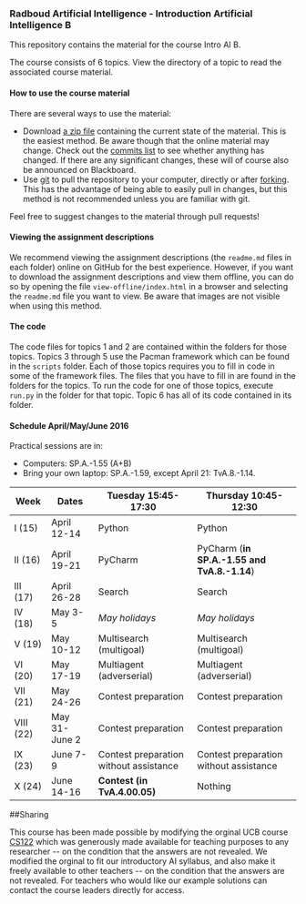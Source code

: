 ### Radboud Artificial Intelligence - Introduction Artificial Intelligence B

This repository contains the material for the course Intro AI B.

The course consists of 6 topics. View the directory of a topic to read the associated course material.

#### How to use the course material

There are several ways to use the material:

- Download [a zip file](https://github.com/MareinK/ru-ai-pacman/archive/master.zip) containing the current state of the material. This is the easiest method. Be aware though that the online material may change. Check out the [commits list](https://github.com/MareinK/ru-ai-pacman/commits/master) to see whether anything has changed. If there are any significant changes, these will of course also be announced on Blackboard.
- Use [git](https://git-scm.com/) to pull the repository to your computer, directly or after [forking](https://help.github.com/articles/fork-a-repo/). This has the advantage of being able to easily pull in changes, but this method is not recommended unless you are familiar with git.

Feel free to suggest changes to the material through pull requests!

#### Viewing the assignment descriptions

We recommend viewing the assignment descriptions (the ```readme.md``` files in each folder) online on GitHub for the best experience. However, if you want to download the assignment descriptions and view them offline, you can do so by opening the file ```view-offline/index.html``` in a browser and selecting the ```readme.md``` file you want to view. Be aware that images are not visible when using this method.

#### The code

The code files for topics 1 and 2 are contained within the folders for those topics. Topics 3
through 5 use the Pacman framework which can be found in the `scripts` folder. Each of those topics
requires you to fill in code in some of the framework files. The files that you have to fill in are
found in the folders for the topics. To run the code for one of those topics, execute `run.py` in
the folder for that topic. Topic 6 has all of its code contained in its folder.

#### Schedule April/May/June 2016

Practical sessions are in:

- Computers: SP.A.-1.55 (A+B)
- Bring your own laptop: SP.A.-1.59, except April 21: TvA.8.-1.14.

| Week      | Dates         | Tuesday 15:45-17:30                    | Thursday 10:45-12:30                        |
| --------- | ------------- | -------------------------------------- | ------------------------------------------- |
| I (15)    | April 12-14   | Python                                 | Python                                      |
| II (16)   | April 19-21   | PyCharm                                | PyCharm (**in SP.A.-1.55 and TvA.8.-1.14**) |
| III (17)  | April 26-28   | Search                                 | Search                                      |
| IV (18)   | May 3-5       | *May holidays*                         | *May holidays*                              |
| V (19)    | May 10-12     | Multisearch (multigoal)                | Multisearch (multigoal)                     |
| VI (20)   | May 17-19     | Multiagent (adverserial)               | Multiagent (adverserial)                    |
| VII (21)  | May 24-26     | Contest preparation                    | Contest preparation                         |
| VIII (22) | May 31-June 2 | Contest preparation                    | Contest preparation                         |
| IX (23)   | June 7-9      | Contest preparation without assistance | Contest preparation without assistance      |
| X (24)    | June 14-16    | **Contest (in TvA.4.00.05)**           | Nothing                                     |

##Sharing

This course has been made possible by modifying the orginal UCB course [CS122](http://ai.berkeley.edu/project_overview.html) which was generously made available for teaching purposes to any researcher -- on the condition that the answers are not revealed. We modified the orginal to fit our introductory AI syllabus, and also make it freely available to other teachers -- on the condition that the answers are not revealed.  For teachers who would like our example solutions can contact the course leaders directly for access.    
